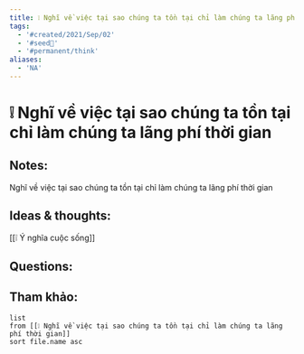 ```yaml
---
title: ❕ Nghĩ về việc tại sao chúng ta tồn tại chỉ làm chúng ta lãng phí thời gian
tags:
  - '#created/2021/Sep/02'
  - '#seed🥜'
  - '#permanent/think'
aliases:
  - 'NA'
---
```

# ❕ Nghĩ về việc tại sao chúng ta tồn tại chỉ làm chúng ta lãng phí thời gian

## Notes:
Nghĩ về việc tại sao chúng ta tồn tại chỉ làm chúng ta lãng phí thời gian

## Ideas & thoughts:
[[❕ Ý nghĩa cuộc sống]]

## Questions:


## Tham khảo:
```dataview
list
from [[❕ Nghĩ về việc tại sao chúng ta tồn tại chỉ làm chúng ta lãng phí thời gian]]
sort file.name asc
```